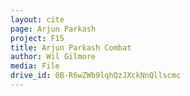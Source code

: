 ```yaml
---
layout: cite
page: Arjun Parkash
project: F15
title: Arjun Parkash Combat
author: Wil Gilmore
media: File
drive_id: 0B-R6wZWb9lqhQzJXckNnQllscmc
---
```

